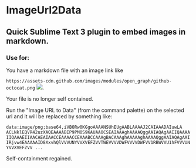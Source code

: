 # ImageUrl2Data
## Quick Sublime Text 3 plugin to embed images in markdown.

### Use for:

You have a markdown file with an image link like

`https://assets-cdn.github.com/images/modules/open_graph/github-octocat.png`
![](https://assets-cdn.github.com/images/modules/open_graph/github-octocat.png).

Your file is no longer self contained.

Run the "Image URL to Data" (from the command palette) on the selected url
and it will be replaced by something like:

``
data:image/png;base64,iVBORw0KGgoAAAANSUhEUgAABLAAAAJ2CAIAAADAIuwLA
ACLNklEQVR42uzXAQEAAAABIP9PM0S9KAUAAOCSEAIAAAghAAAAQggAAIAQAgAAIIQAAAA
IIQAAAEIIAACAEAIAACCEAAAACCEAAABCCAAAgBACAAAghAAAAAghAAAAQggAAIAQAgAAI
IRjvw4EAAAAAID8XxvhQlVVVUNYVVXVEFZVVTWEVVVVDWFVVVVDWFVV1RBWVVU1hFVVVUN
YVVXVEFZVV ...
``

Self-containment regained.